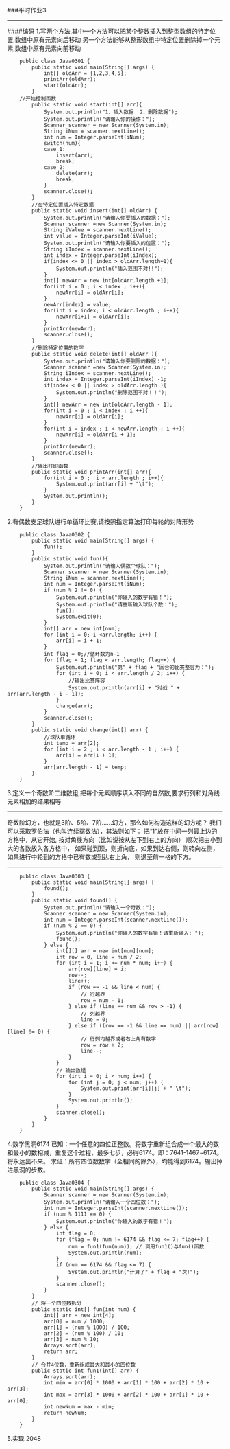###平时作业3



***



####编码
1.写两个方法,其中一个方法可以把某个整数插入到整型数组的特定位置,数组中原有元素向后移动
  另一个方法能够从整形数组中特定位置删除掉一个元素,数组中原有元素向前移动

		public class Java0301 {
			public static void main(String[] args) {
				int[] oldArr = {1,2,3,4,5};
				printArr(oldArr);
				start(oldArr);
			}
		//开始控制函数
			public static void start(int[] arr){
				System.out.println("1、插入数据	2、删除数据");
				System.out.println("请输入你的操作：");
				Scanner scanner = new Scanner(System.in);
				String iNum = scanner.nextLine();
				int num = Integer.parseInt(iNum);
				switch(num){
				case 1:
					insert(arr);
					break;
				case 2:
					delete(arr);
					break;
				}
				scanner.close();
			}
			//在特定位置插入特定数据
			public static void insert(int[] oldArr) {
				System.out.println("请输入你要插入的数据：");
				Scanner scanner =new Scanner(System.in);
				String iValue = scanner.nextLine();
				int value = Integer.parseInt(iValue);
				System.out.println("请输入你要插入的位置：");
				String iIndex = scanner.nextLine();
				int index = Integer.parseInt(iIndex);
				if(index <= 0 || index > oldArr.length+1){
					System.out.println("插入范围不对!!");
				}
				int[] newArr = new int[oldArr.length +1];
				for(int i = 0 ; i < index ; i++){
					newArr[i] = oldArr[i];
				}
				newArr[index] = value;
				for(int i = index; i < oldArr.length ; i++){
					newArr[i+1] = oldArr[i];
				}	
				printArr(newArr);
				scanner.close();
			}
			//删除特定位置的数字
			public static void delete(int[] oldArr ){
				System.out.println("请输入你要删除的数据：");
				Scanner scanner =new Scanner(System.in);
				String iIndex = scanner.nextLine();
				int index = Integer.parseInt(iIndex) -1;
				if(index < 0 || index > oldArr.length ){
					System.out.println("删除范围不对！！");
				}
				int[] newArr = new int[oldArr.length - 1];
				for(int i = 0 ; i < index ; i ++){
					newArr[i] = oldArr[i];
				}
				for(int i = index ; i < newArr.length ; i ++){
					newArr[i] = oldArr[i + 1];
				}
				printArr(newArr);
				scanner.close();
			}
			//输出打印函数
			public static void printArr(int[] arr){
				for(int i = 0 ;  i < arr.length ; i++){
					System.out.print(arr[i] + "\t");
				}
				System.out.println();
			}
		}

2.有偶数支足球队进行单循环比赛,请按照指定算法打印每轮的对阵形势

		public class Java0302 {
			public static void main(String[] args) {
				fun();
			}
			public static void fun(){
				System.out.println("请输入偶数个球队：");
				Scanner scanner = new Scanner(System.in);
				String iNum = scanner.nextLine();
				int num = Integer.parseInt(iNum);
				if (num % 2 != 0) {
					System.out.println("你输入的数字有错！");
					System.out.println("请重新输入球队个数：");
					fun();
					System.exit(0);
				}
				int[] arr = new int[num];
				for (int i = 0; i <arr.length; i++) {
					arr[i] = i + 1;
				}
				int flag = 0;//循环数为n-1
				for (flag = 1; flag < arr.length; flag++) {
					System.out.println("第" + flag + "回合的比赛整容为：");
					for (int i = 0; i < arr.length / 2; i++) {
						//输出比赛阵容
						System.out.println(arr[i] + "对战 " + arr[arr.length - i - 1]);
					}
					change(arr);
            	}
				scanner.close();
			}
			public static void change(int[] arr) {
				//球队单循环
				int temp = arr[2];
				for (int i = 2 ; i < arr.length - 1 ; i++) {
					arr[i] = arr[i + 1];
				}
				arr[arr.length - 1] = temp;
			}
		}

3.定义一个奇数阶二维数组,把每个元素顺序填入不同的自然数,要求行列和对角线元素相加的结果相等

---

  奇数阶幻方，也就是3阶、5阶、7阶……幻方，那么如何构造这样的幻方呢？ 
  我们可以采取罗伯法（也叫连续摆数法），其法则如下： 
  把“1”放在中间一列最上边的方格中，从它开始,
  按对角线方向（比如说按从左下到右上的方向）
  顺次把由小到大的各数放入各方格中，
  如果碰到顶，则折向底，如果到达右侧，则转向左侧，
  如果进行中轮到的方格中已有数或到达右上角，
  则退至前一格的下方。

---
		public class Java0303 {
			public static void main(String[] args) {
				found();
			}
			public static void found() {
				System.out.println("请输入一个奇数：");
				Scanner scanner = new Scanner(System.in);
				int num = Integer.parseInt(scanner.nextLine());
				if (num % 2 == 0) {
					System.out.println("你输入的数字有错！请重新输入: ");
					found();
				} else {
					int[][] arr = new int[num][num];
					int row = 0, line = num / 2;
                	for (int i = 1; i <= num * num; i++) {
						arr[row][line] = i;
						row--;
						line++;
						if (row == -1 && line < num) {
							// 行越界
							row = num - 1;
						} else if (line == num && row > -1) {
							// 列越界
							line = 0;
						} else if ((row == -1 && line == num) || arr[row][line] != 0) {
							// 行列均越界或者右上角有数字
							row = row + 2;
                        	line--;
						}
					}
					// 输出数组
					for (int i = 0; i < num; i++) {
						for (int j = 0; j < num; j++) {
							System.out.print(arr[i][j] + " \t");
						}
						System.out.println();
					}
					scanner.close();
				}
			}
		}

4.数学黑洞6174
    已知：一个任意的四位正整数。将数字重新组合成一个最大的数和最小的数相减，重复这个过程，最多七步，必得6174。即：7641-1467=6174。将永远出不来。
    求证：所有四位数数字（全相同的除外），均能得到6174。输出掉进黑洞的步数。
    
		public class Java0304 {
			public static void main(String[] args) {
				Scanner scanner = new Scanner(System.in);
				System.out.println("请输入一个四位数：");
				int num = Integer.parseInt(scanner.nextLine());
				if (num % 1111 == 0) {
					System.out.println("你输入的数字有错！");
				} else {
					int flag = 0;
					for (flag = 0; num != 6174 && flag <= 7; flag++) {
						num = fun1(fun(num)); // 调用fun1()与fun()函数
						System.out.println(num);
					}
					if (num == 6174 && flag <= 7) {
						System.out.println("计算了" + flag + "次!");
					}
					scanner.close();
				}
			}
			// 将一个四位数拆分
			public static int[] fun(int num) {
				int[] arr = new int[4];
				arr[0] = num / 1000;
            	arr[1] = (num % 1000) / 100;
				arr[2] = (num % 100) / 10;
				arr[3] = num % 10;
				Arrays.sort(arr);
				return arr;
			}
			// 合并4位数，重新组成最大和最小的四位数
			public static int fun1(int[] arr) {
				Arrays.sort(arr);
				int min = arr[0] * 1000 + arr[1] * 100 + arr[2] * 10 + arr[3];
				int max = arr[3] * 1000 + arr[2] * 100 + arr[1] * 10 + arr[0];
				int newNum = max - min;
				return newNum;
			}
		}

5.实现 2048
